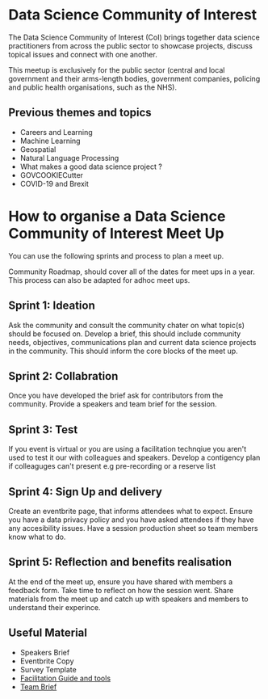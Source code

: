 # Data Science Community of Interest

The Data Science Community of Interest (CoI) brings together data science practitioners from across the public sector to showcase projects, 
discuss topical issues and connect with one another.

This meetup is exclusively for the public sector (central and local government and their arms-length bodies, government companies, policing and public health organisations, such as the NHS).

## Previous themes and topics

* Careers and Learning 
* Machine Learning
* Geospatial 
* Natural Language Processing 
* What makes a good data science project ?
* GOVCOOKIECutter
* COVID-19 and Brexit 

# How to organise a Data Science Community of Interest Meet Up

You can use the following sprints and process to plan a meet up.

Community Roadmap, should cover all of the dates for meet ups in a year. This process can also be adapted for adhoc meet ups.

## Sprint 1: Ideation 

Ask the community and consult the community chater on what topic(s) should be focused on. Develop a brief, this should include community needs, objectives, communications plan and current data science projects in the community. This should inform the core blocks of the meet up.

## Sprint 2: Collabration 

Once you have developed the brief ask for contributors from the community. Provide a speakers and team brief for the session.

## Sprint 3: Test 

If you event is virtual or you are using a facilitation technqiue you aren't used to test it our with colleagues and speakers.
Develop a contigency plan if colleaguges can't present e.g pre-recording or a reserve list

## Sprint 4: Sign Up and delivery

Create an eventbrite page, that informs attendees what to expect. Ensure you have a data privacy policy and you have asked attendees if they have any accesibility issues. 
Have a session production sheet so team members know what to do. 

## Sprint 5: Reflection and benefits realisation 

At the end of the meet up, ensure you have shared with members a feedback form. Take time to reflect on how the session went. Share materials from the meet up and catch up with speakers and members to understand their experince. 

## Useful Material 

* Speakers Brief 
* Eventbrite Copy 
* Survey Template 
* [Facilitation Guide and tools](https://github.com/ukgovdatascience/community-playbook/blob/main/templates/facilitation.md)
* [Team Brief](https://github.com/ukgovdatascience/community-playbook/blob/main/templates/teambrief.md) 

